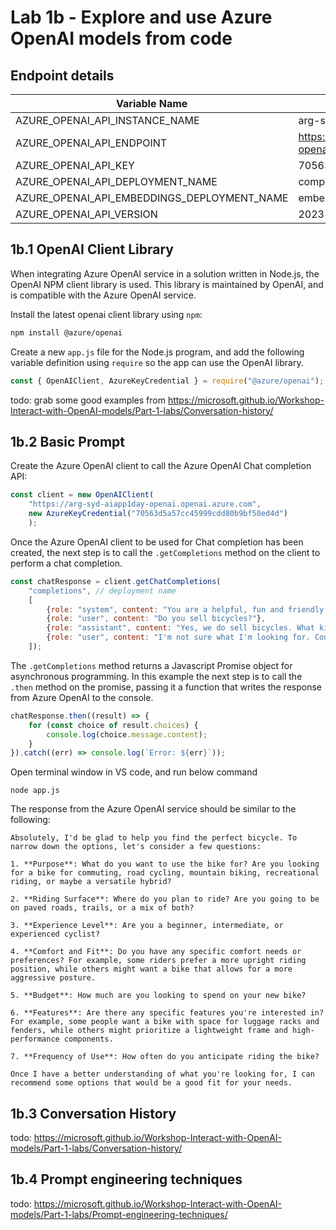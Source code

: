 # Lab 1b - Explore and use Azure OpenAI models from code


## Endpoint details

|Variable Name| Value|
|---|---|
|AZURE_OPENAI_API_INSTANCE_NAME| arg-syd-aiapp1day-openai|
|AZURE_OPENAI_API_ENDPOINT|https://arg-syd-aiapp1day-openai.openai.azure.com/|
|AZURE_OPENAI_API_KEY|70563d5a57cc45999cdd80b9bf50ed4d|
|AZURE_OPENAI_API_DEPLOYMENT_NAME|completions|
|AZURE_OPENAI_API_EMBEDDINGS_DEPLOYMENT_NAME|embeddings|
|AZURE_OPENAI_API_VERSION|2023-09-01-preview|




## 1b.1 OpenAI Client Library

When integrating Azure OpenAI service in a solution written in Node.js, the OpenAI NPM client library is used. This library is maintained by OpenAI, and is compatible with the Azure OpenAI service.

Install the latest openai client library using `npm`:

```bash
npm install @azure/openai
```

Create a new `app.js` file for the Node.js program, and add the following variable definition using `require` so the app can use the OpenAI library.

```javascript
const { OpenAIClient, AzureKeyCredential } = require("@azure/openai");
```

todo: grab some good examples from 
https://microsoft.github.io/Workshop-Interact-with-OpenAI-models/Part-1-labs/Conversation-history/

## 1b.2 Basic Prompt

Create the Azure OpenAI client to call the Azure OpenAI Chat completion API:

```javascript
const client = new OpenAIClient(
    "https://arg-syd-aiapp1day-openai.openai.azure.com",
    new AzureKeyCredential("70563d5a57cc45999cdd80b9bf50ed4d")
    );
```

Once the Azure OpenAI client to be used for Chat completion has been created, the next step is to call the `.getCompletions` method on the client to perform a chat completion.

```javascript
const chatResponse = client.getChatCompletions(
    "completions", // deployment name
    [
        {role: "system", content: "You are a helpful, fun and friendly sales assistant for Cosmic Works, a bicycle and bicycle accessories store."},
        {role: "user", content: "Do you sell bicycles?"},
        {role: "assistant", content: "Yes, we do sell bicycles. What kind of bicycle are you looking for?"},
        {role: "user", content: "I'm not sure what I'm looking for. Could you help me decide?"}
    ]);
```

The `.getCompletions` method returns a Javascript Promise object for asynchronous programming. In this example the next step is to call the `.then` method on the promise, passing it a function that writes the response from Azure OpenAI to the console.

```javascript
chatResponse.then((result) => {
    for (const choice of result.choices) {
        console.log(choice.message.content);
    }
}).catch((err) => console.log(`Error: ${err}`));
```

Open terminal window in VS code, and run below command

```
node app.js
```


The response from the Azure OpenAI service should be similar to the following:

```text
Absolutely, I'd be glad to help you find the perfect bicycle. To narrow down the options, let's consider a few questions:

1. **Purpose**: What do you want to use the bike for? Are you looking for a bike for commuting, road cycling, mountain biking, recreational riding, or maybe a versatile hybrid?

2. **Riding Surface**: Where do you plan to ride? Are you going to be on paved roads, trails, or a mix of both?

3. **Experience Level**: Are you a beginner, intermediate, or experienced cyclist?

4. **Comfort and Fit**: Do you have any specific comfort needs or preferences? For example, some riders prefer a more upright riding position, while others might want a bike that allows for a more aggressive posture.

5. **Budget**: How much are you looking to spend on your new bike?

6. **Features**: Are there any specific features you're interested in? For example, some people want a bike with space for luggage racks and fenders, while others might prioritize a lightweight frame and high-performance components.

7. **Frequency of Use**: How often do you anticipate riding the bike?

Once I have a better understanding of what you're looking for, I can recommend some options that would be a good fit for your needs.
```

## 1b.3 Conversation History

todo: https://microsoft.github.io/Workshop-Interact-with-OpenAI-models/Part-1-labs/Conversation-history/

## 1b.4 Prompt engineering techniques

todo: https://microsoft.github.io/Workshop-Interact-with-OpenAI-models/Part-1-labs/Prompt-engineering-techniques/
